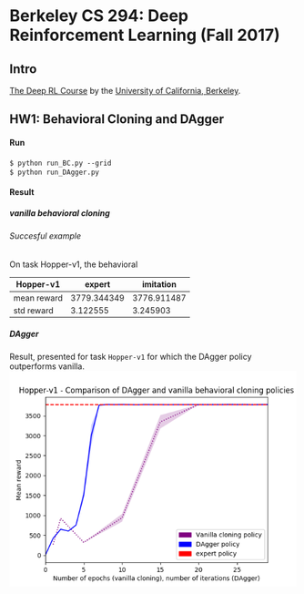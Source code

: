 Berkeley CS 294: Deep Reinforcement Learning (Fall 2017)
======================================

## Intro
[The Deep RL Course](http://rll.berkeley.edu/deeprlcourse/) by the [University of California, Berkeley](http://berkeley.edu/).


## HW1: Behavioral Cloning and DAgger

#### Run
```
$ python run_BC.py --grid
$ python run_DAgger.py 
```

#### Result
##### vanilla behavioral cloning
###### Succesful example
On task Hopper-v1, the behavioral

  Hopper-v1      |      expert |   imitation
-----------------|-------------|------------                 
mean reward      |  3779.344349| 3776.911487
std reward       |     3.122555| 3.245903

##### DAgger
Result, presented for task `Hopper-v1` for which the DAgger policy outperforms vanilla.
![reward vs epoch](hw1/imgs/dagger-vanilla-comp-Hopper-v1.png)

